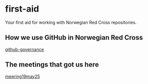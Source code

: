 # first-aid
Your first aid for working with Norwegian Red Cross repositories.


## How we use GitHub in Norwegian Red Cross

[github-governance](./governance/README.md)


## The meetings that got us here

[meering19may25](./meering19may25.md)




